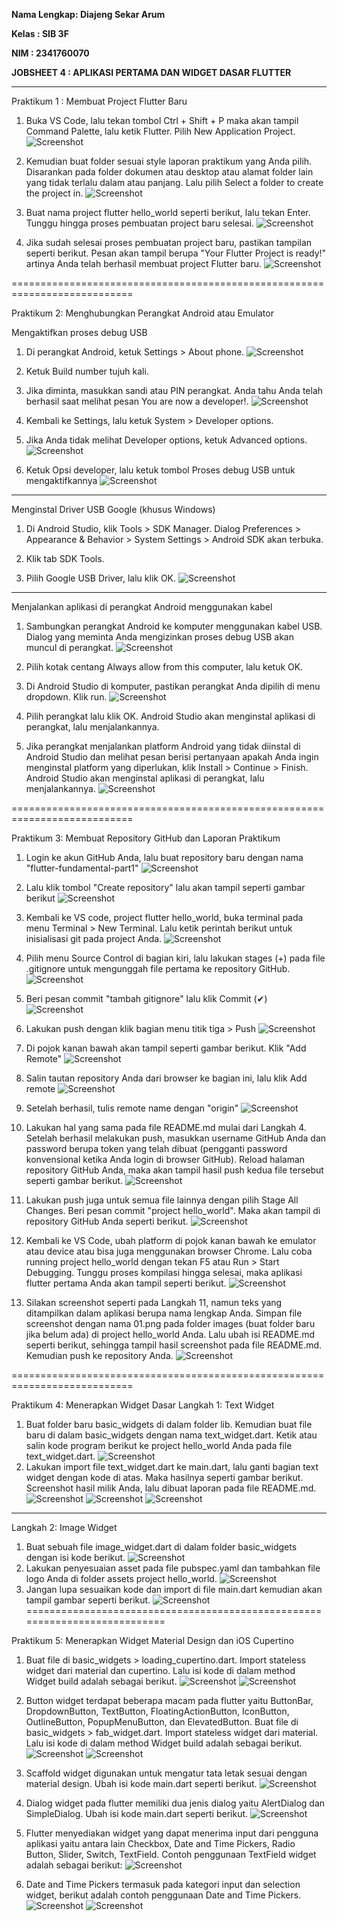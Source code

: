 
**Nama Lengkap: Diajeng Sekar Arum**

**Kelas : SIB 3F**

**NIM : 2341760070**

**JOBSHEET 4 : APLIKASI PERTAMA DAN WIDGET DASAR FLUTTER**

-------------------------------------------------------------------

Praktikum 1 : Membuat Project Flutter Baru

1.	Buka VS Code, lalu tekan tombol Ctrl + Shift + P maka akan tampil Command Palette, lalu ketik Flutter. Pilih New Application Project.
![Screenshot](images/prak1.1.png)

2.	Kemudian buat folder sesuai style laporan praktikum yang Anda pilih. Disarankan pada folder dokumen atau desktop atau alamat folder lain yang tidak terlalu dalam atau panjang. Lalu pilih Select a folder to create the project in.
![Screenshot](images/prak1.2.png)

3.	Buat nama project flutter hello_world seperti berikut, lalu tekan Enter. Tunggu hingga proses pembuatan project baru selesai.
![Screenshot](images/prak1.3.png)

4.	Jika sudah selesai proses pembuatan project baru, pastikan tampilan seperti berikut. Pesan akan tampil berupa "Your Flutter Project is ready!" artinya Anda telah berhasil membuat project Flutter baru.
![Screenshot](images/prak1.4.png)

===========================================================================

Praktikum 2: Menghubungkan Perangkat Android atau Emulator

Mengaktifkan proses debug USB
1.	Di perangkat Android, ketuk Settings > About phone.
![Screenshot](images/prak2.1.png)

2.	Ketuk Build number tujuh kali.

3.	Jika diminta, masukkan sandi atau PIN perangkat. Anda tahu Anda telah berhasil saat melihat pesan You are now a developer!.
![Screenshot](images/prak2.3.png)

4.	Kembali ke Settings, lalu ketuk System > Developer options.

5.	Jika Anda tidak melihat Developer options, ketuk Advanced options.
![Screenshot](images/prak2.5.png)

6.	Ketuk Opsi developer, lalu ketuk tombol Proses debug USB untuk mengaktifkannya
![Screenshot](images/prak2.6.png)
---------------------------------------------------------------------------
Menginstal Driver USB Google (khusus Windows)
1.	Di Android Studio, klik Tools > SDK Manager. Dialog Preferences > Appearance & Behavior > System Settings > Android SDK akan terbuka.

2.	Klik tab SDK Tools.

3.	Pilih Google USB Driver, lalu klik OK.
![Screenshot](images/prak2.2.3.png)
---------------------------------------------------------------------------
Menjalankan aplikasi di perangkat Android menggunakan kabel
1.	Sambungkan perangkat Android ke komputer menggunakan kabel USB. Dialog yang meminta Anda mengizinkan proses debug USB akan muncul di perangkat.
![Screenshot](images/prak2.3.1.png)

2.	Pilih kotak centang Always allow from this computer, lalu ketuk OK.

3.	Di Android Studio di komputer, pastikan perangkat Anda dipilih di menu dropdown. Klik run.
![Screenshot](images/prak2.3.3.png)

4.	Pilih perangkat lalu klik OK. Android Studio akan menginstal aplikasi di perangkat, lalu menjalankannya.

5.	Jika perangkat menjalankan platform Android yang tidak diinstal di Android Studio dan melihat pesan berisi pertanyaan apakah Anda ingin menginstal platform yang diperlukan, klik Install > Continue > Finish. Android Studio akan menginstal aplikasi di perangkat, lalu menjalankannya.
![Screenshot](images/prak2.3.hasil.png)

===========================================================================

Praktikum 3: Membuat Repository GitHub dan Laporan Praktikum

1.	Login ke akun GitHub Anda, lalu buat repository baru dengan nama "flutter-fundamental-part1"
![Screenshot](images/prak3.1.png)

2.	Lalu klik tombol "Create repository" lalu akan tampil seperti gambar berikut
![Screenshot](images/prak3.2.png)

3.	Kembali ke VS code, project flutter hello_world, buka terminal pada menu Terminal > New Terminal. Lalu ketik perintah berikut untuk inisialisasi git pada project Anda.
![Screenshot](images/prak3.3.png)

4.	Pilih menu Source Control di bagian kiri, lalu lakukan stages (+) pada file .gitignore untuk mengunggah file pertama ke repository GitHub.
![Screenshot](images/prak3.4.png)

5.	Beri pesan commit "tambah gitignore" lalu klik Commit (✔)
![Screenshot](images/prak3.5.png)

6.	Lakukan push dengan klik bagian menu titik tiga > Push
![Screenshot](images/prak3.6.png)

7.	Di pojok kanan bawah akan tampil seperti gambar berikut. Klik "Add Remote"
![Screenshot](images/prak3.7.png)

8.	Salin tautan repository Anda dari browser ke bagian ini, lalu klik Add remote
![Screenshot](images/prak3.8.png)

9.	Setelah berhasil, tulis remote name dengan "origin"
![Screenshot](images/prak3.9.png)

10.	Lakukan hal yang sama pada file README.md mulai dari Langkah 4. Setelah berhasil melakukan push, masukkan username GitHub Anda dan password berupa token yang telah dibuat (pengganti password konvensional ketika Anda login di browser GitHub). Reload halaman repository GitHub Anda, maka akan tampil hasil push kedua file tersebut seperti gambar berikut.
![Screenshot](images/prak3.10.png)

11.	Lakukan push juga untuk semua file lainnya dengan pilih Stage All Changes. Beri pesan commit "project hello_world". Maka akan tampil di repository GitHub Anda seperti berikut.
![Screenshot](images/prak3.11.png)

12.	Kembali ke VS Code, ubah platform di pojok kanan bawah ke emulator atau device atau bisa juga menggunakan browser Chrome. Lalu coba running project hello_world dengan tekan F5 atau Run > Start Debugging. Tunggu proses kompilasi hingga selesai, maka aplikasi flutter pertama Anda akan tampil seperti berikut.
![Screenshot](images/prak3.12.png)

13.	Silakan screenshot seperti pada Langkah 11, namun teks yang ditampilkan dalam aplikasi berupa nama lengkap Anda. Simpan file screenshot dengan nama 01.png pada folder images (buat folder baru jika belum ada) di project hello_world Anda. Lalu ubah isi README.md seperti berikut, sehingga tampil hasil screenshot pada file README.md. Kemudian push ke repository Anda.
![Screenshot](images/prak3.13.png)

===========================================================================

Praktikum 4: Menerapkan Widget Dasar
Langkah 1: Text Widget

1. Buat folder baru basic_widgets di dalam folder lib. Kemudian buat file baru di dalam basic_widgets dengan nama text_widget.dart. Ketik atau salin kode program berikut ke project hello_world Anda pada file text_widget.dart.
![Screenshot](images/prak4.1.1.png)
2. Lakukan import file text_widget.dart ke main.dart, lalu ganti bagian text widget dengan kode di atas. Maka hasilnya seperti gambar berikut. Screenshot hasil milik Anda, lalu dibuat laporan pada file README.md.
![Screenshot](images/prak4.1.2.png)
![Screenshot](images/prak4.1.3.png)
![Screenshot](images/prak4.1.4.png)
---------------------------------------------------------------------------
Langkah 2: Image Widget

1. Buat sebuah file image_widget.dart di dalam folder basic_widgets dengan isi kode berikut.
![Screenshot](images/prak4.2.1.png)
2. Lakukan penyesuaian asset pada file pubspec.yaml dan tambahkan file logo Anda di folder assets project hello_world.
![Screenshot](images/prak4.2.2.png)
3. Jangan lupa sesuaikan kode dan import di file main.dart kemudian akan tampil gambar seperti berikut.
![Screenshot](images/prak4.2.3.png)
===========================================================================

Praktikum 5: Menerapkan Widget Material Design dan iOS Cupertino
1.	Buat file di basic_widgets > loading_cupertino.dart. Import stateless widget dari material dan cupertino. Lalu isi kode di dalam method Widget build adalah sebagai berikut.
![Screenshot](images/prak5.1.1.png)
![Screenshot](images/prak5.1.2.png)

2.	Button widget terdapat beberapa macam pada flutter yaitu ButtonBar, DropdownButton, TextButton, FloatingActionButton, IconButton, OutlineButton, PopupMenuButton, dan ElevatedButton.
Buat file di basic_widgets > fab_widget.dart. Import stateless widget dari material. Lalu isi kode di dalam method Widget build adalah sebagai berikut.
![Screenshot](images/prak5.2.1.png)
![Screenshot](images/prak5.2.2.png)

3.	Scaffold widget digunakan untuk mengatur tata letak sesuai dengan material design.
Ubah isi kode main.dart seperti berikut.
![Screenshot](images/prak5.3.png)

4.	Dialog widget pada flutter memiliki dua jenis dialog yaitu AlertDialog dan SimpleDialog.
Ubah isi kode main.dart seperti berikut.
![Screenshot](images/prak5.4.png)

5.	Flutter menyediakan widget yang dapat menerima input dari pengguna aplikasi yaitu antara lain Checkbox, Date and Time Pickers, Radio Button, Slider, Switch, TextField.
Contoh penggunaan TextField widget adalah sebagai berikut:
![Screenshot](images/prak5.5.png)

6.	Date and Time Pickers termasuk pada kategori input dan selection widget, berikut adalah contoh penggunaan Date and Time Pickers.
![Screenshot](images/prak5.6.png)
![Screenshot](images/prak5.6.1.png)


